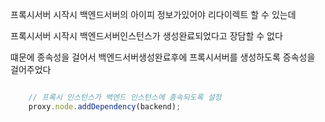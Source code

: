 프록시서버 시작시 백엔드서버의 아이피 정보가있어야 리다이렉트 할 수 있는데

프록시서버 시작시 백엔드서버인스턴스가 생성완료되었다고 장담할 수 없다

떄문에 종속성을 걸어서 백엔드서버생성완료후에 프록시서버를 생성하도록 증속성을 걸어주었다

```typescript

    // 프록시 인스턴스가 백엔드 인스턴스에 종속되도록 설정
    proxy.node.addDependency(backend);
```

